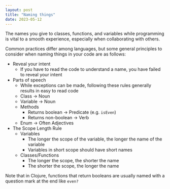 ```yaml
---
layout: post
title: "Naming things"
date: 2023-05-12
---
```

The names you give to classes, functions, and variables while programming is
vital to a smooth experience, especially when collaborating with others.

Common practices differ among languages, but some general principles to consider when naming things in your code are as follows:

* Reveal your intent
  * If you have to read the code to understand a name, you have failed to
    reveal your intent
* Parts of speech
  * While exceptions can be made, following these rules generally results
    in easy to read code
  * Class -> Noun
  * Variable -> Noun
  * Methods
    * Returns boolean -> Predicate (e.g. `isEven`)
    * Returns non-boolean -> Verb
  * Enum -> Often Adjectives
* The Scope Length Rule
  * Variables
    * The longer the scope of the variable, the longer the name of the variable
    * Variables in short scope should have short names
  * Classes/Functions
    * The longer the scope, the shorter the name
    * The shorter the scope, the longer the name

Note that in Clojure, functions that return booleans are usually named with
a question mark at the end like `even?`